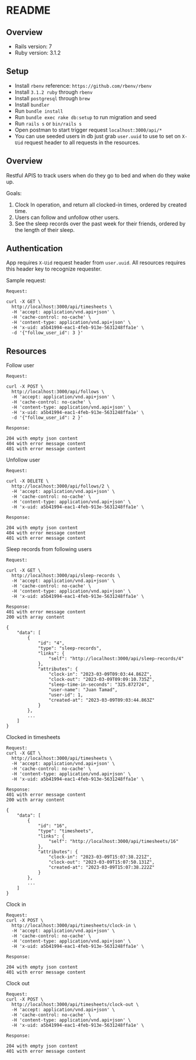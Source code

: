 # README

## Overview

- Rails version: 7
- Ruby version: 3.1.2

## Setup

- Install `rbenv` reference: `https://github.com/rbenv/rbenv`
- Install `3.1.2 ruby` through `rbenv`
- Install `postgresql` through `brew`
- Install `bundler`
- Run `bundle install`
- Run `bundle exec rake db:setup` to run migration and seed
- Run `rails s` or `bin/rails s`
- Open postman to start trigger request `localhost:3000/api/*`
- You can use seeded users in db just grab `user.uuid` to use to set on `X-Uid` request header to all requests in the resources.

## Overview

Restful APIS to track users when do they go to bed and when do they wake up.

Goals:

1. Clock In operation, and return all clocked-in times, ordered by created time.
2. Users can follow and unfollow other users.
3. See the sleep records over the past week for their friends, ordered by the length of their sleep.

## Authentication

App requires `X-Uid` request header from `user.uuid`. All resources requires this header key to recognize requester.

Sample request:

```
Request:

curl -X GET \
  http://localhost:3000/api/timesheets \
  -H 'accept: application/vnd.api+json' \
  -H 'cache-control: no-cache' \
  -H 'content-type: application/vnd.api+json' \
  -H 'x-uid: a5b41994-eac1-4feb-913e-5631248ffa1e' \
  -d '{"follow_user_id": 3 }'
```

## Resources

Follow user

```
Request:

curl -X POST \
  http://localhost:3000/api/follows \
  -H 'accept: application/vnd.api+json' \
  -H 'cache-control: no-cache' \
  -H 'content-type: application/vnd.api+json' \
  -H 'x-uid: a5b41994-eac1-4feb-913e-5631248ffa1e' \
  -d '{"follow_user_id": 2 }'
  
Response:

204 with empty json content
404 with error message content
401 with error message content
```

Unfollow user

```
Request:

curl -X DELETE \
  http://localhost:3000/api/follows/2 \
  -H 'accept: application/vnd.api+json' \
  -H 'cache-control: no-cache' \
  -H 'content-type: application/vnd.api+json' \
  -H 'x-uid: a5b41994-eac1-4feb-913e-5631248ffa1e' \
  
Response:

204 with empty json content
404 with error message content
401 with error message content
```

Sleep records from following users

```
Request:

curl -X GET \
  http://localhost:3000/api/sleep-records \
  -H 'accept: application/vnd.api+json' \
  -H 'cache-control: no-cache' \
  -H 'content-type: application/vnd.api+json' \
  -H 'x-uid: a5b41994-eac1-4feb-913e-5631248ffa1e' \

Response:
401 with error message content
200 with array content

{
    "data": [
        {
            "id": "4",
            "type": "sleep-records",
            "links": {
                "self": "http://localhost:3000/api/sleep-records/4"
            },
            "attributes": {
                "clock-in": "2023-03-09T09:03:44.862Z",
                "clock-out": "2023-03-09T09:09:10.735Z",
                "sleep-time-in-seconds": "325.872724",
                "user-name": "Juan Tamad",
                "user-id": 1,
                "created-at": "2023-03-09T09:03:44.863Z"
            }
        },
		...
    ]
}
```

Clocked in timesheets

```
Request:
curl -X GET \
  http://localhost:3000/api/timesheets \
  -H 'accept: application/vnd.api+json' \
  -H 'cache-control: no-cache' \
  -H 'content-type: application/vnd.api+json' \
  -H 'x-uid: a5b41994-eac1-4feb-913e-5631248ffa1e' \
  
Response:
401 with error message content
200 with array content

{
    "data": [
        {
            "id": "16",
            "type": "timesheets",
            "links": {
                "self": "http://localhost:3000/api/timesheets/16"
            },
            "attributes": {
                "clock-in": "2023-03-09T15:07:38.221Z",
                "clock-out": "2023-03-09T15:07:50.131Z",
                "created-at": "2023-03-09T15:07:38.222Z"
            }
        },
		...
    ]
}
```

Clock in

```
Request:
curl -X POST \
  http://localhost:3000/api/timesheets/clock-in \
  -H 'accept: application/vnd.api+json' \
  -H 'cache-control: no-cache' \
  -H 'content-type: application/vnd.api+json' \
  -H 'x-uid: a5b41994-eac1-4feb-913e-5631248ffa1e' \

Response:

204 with empty json content
401 with error message content
```

Clock out

```
Request:
curl -X POST \
  http://localhost:3000/api/timesheets/clock-out \
  -H 'accept: application/vnd.api+json' \
  -H 'cache-control: no-cache' \
  -H 'content-type: application/vnd.api+json' \
  -H 'x-uid: a5b41994-eac1-4feb-913e-5631248ffa1e' \

Response:

204 with empty json content
401 with error message content
```